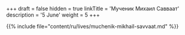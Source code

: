 +++
draft = false
hidden = true
linkTitle = 'Мученик Михаил Савваат'
description = '5 June'
weight = 5
+++

{{% include file="content/ru/lives/muchenik-mikhail-savvaat.md" %}}
